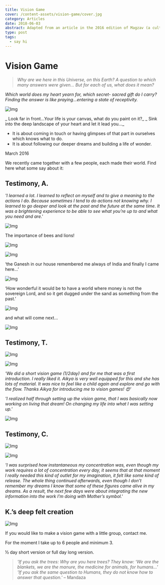 ```yaml
---
title: Vision Game
cover: /content-assets/vision-game/cover.jpg
category: Articles
date: 2018-06-03
abstract: Adapted from an article in the 2016 edition of Magzav (a cultural magazine in Auroville).
type: post
tags:
  - say hi
---
```


# Vision Game

> _Why are we here in this Universe, on this Earth?_
> _A question to which many answers were given..._
> _But for each of us, what does it mean?_

_Which world does my heart yearn for, which secret- sacred gift do I carry?_
_Finding the answer is like praying…entering a state of receptivity._

![Img](/content-assets/vision-game/img1_1252X936.jpg)

_ Look far in front…Your life is your canvas, what do you paint on it?_
_ Sink into the deep landscape of your heart and let it lead you…_

- It is about coming in touch or having glimpses of that part in ourselves which knows what to do.
- It is about following our deeper dreams and building a life of wonder.

March 2016
 
We recently came together with a few people, each made their world. Find here what some say about it:

## Testimony, A.

_'I learned a lot. I learned to reflect on myself and to give a meaning to the actions I do. Because sometimes I tend to do actions not knowing why. I learned to go deeper and look at the past and the future at the same time. It was a brightening experience to be able to see what you’re up to and what you need and are.'_

![Img](/content-assets/vision-game/img2_1280X960.jpg)

The importance of bees and lions!

![Img](/content-assets/vision-game/img3_960X1280.jpg)

![Img](/content-assets/vision-game/img4_1280X960.jpg)

‘the Ganesh in our house remembered me always of India and finally I came here…’

![Img](/content-assets/vision-game/img5_1280X1134.jpg)

‘How wonderful it would be to have a world where money is not the sovereign Lord, and so it get dugged under the sand as something from the past.’

![Img](/content-assets/vision-game/img6_1280X960.jpg)

and what will come next…

![Img](/content-assets/vision-game/img7_1280X960.jpg)

## Testimony, T.

![Img](/content-assets/vision-game/img8_1280X960.jpg)

![Img](/content-assets/vision-game/img9_1280X960.jpg)

_'We did a short vision game (1/2day) and for me that was a first introduction. I really liked it. Aikya is very well equipped for this and she has lots of material. It was nice to feel like a child again and explore and go with the flow. Thanks Aikya for introducing me to vision games! 😍'_

_'I realized half through setting up the vision game, that I was basically now working on living that dream! On changing my life into what I was setting up.'_

![Img](/content-assets/vision-game/img10_1280X960.jpg)

## Testimony, C.

![Img](/content-assets/vision-game/img11_1280X960.jpg)

![Img](/content-assets/vision-game/img12_1280X960.jpg)

_'I was surprised how instantaneous my concentration was, even though my work requires a lot of concentration every day, it seems that at that moment I really needed this kind of outlet for my imagination, it felt like some kind of release. The whole thing continued afterwards, even though I don’t remember my dreams I know that some of these figures came alive in my dreams. As a result, the next few days were about integrating the new information into the work I’m doing with Mother’s symbol.'_

## K.’s deep felt creation

![Img](/content-assets/vision-game/img13_1280X960.jpg)

If you would like to make a vision game with a little group, contact me.

For the moment I take up to 6 people and minimum 3.

½ day short version or full day long version.

> _'If you ask the trees: Why are you here trees? They know: ‘We are the blankets, we are the manure, the medicine for animals, for humans…'_
> _'If you ask the same question to Humans, they do not know how to answer that question.'_ – Mandaza


